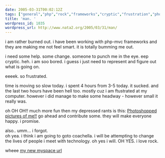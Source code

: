 ```yaml
---
date: 2005-03-31T00:02:12Z
tags: ["general","php","rock","frameworks","cryptic","frustration","photoshop"]
title: 'man. '
wordpress_id: 1035
wordpress_url: http://www.nata2.org/2005/03/31/man/
---
```


i am rather burned out. i have been working with php-mvc frameworks and they are making me not feel smart. it is totally bumming me out.  

i need some help. some change. someone to punch me in the eye. eep cryptic. heh. i am soo bored. i guess i just need to represent and figure out what is going on. 

eeeek. so frustrated. 

time is moving so slow today. i spent 4 hours from 3-5 today. it sucked. and the last two hours have been hell too. mostly cuz i am ftustrated at my computer. however i did manage to make some headway - however small it really was. 

oh OH OH!! much more fun then my depressed rants is this: <a href="https://web.archive.org/web/20030814003134/http://www.nata2.info//?path=pictures%2FIncoming%2Fphotoshopped_harper">Photoshopped pictures of me!!</a> go ahead and contribute some. they will make everyone happy. i promise.

also.. umm... i forgot.  
oh yea. i think i am going to goto coachella. i will be attempting to change the lives of people i meet with technology. oh yes i will. OH YES. i love rock. 

wheee <a href="http://www.myspace.com/nata2">my new myspace url</a>

